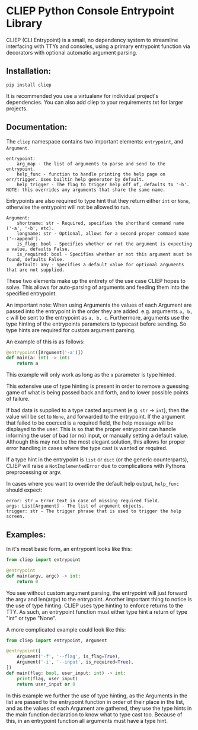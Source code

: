 # CLIEP Python Console Entrypoint Library

CLIEP (CLI Entrypoint) is a small, no dependency system to streamline interfacing with TTYs and consoles, using a primary entrypoint function via decorators with optional automatic argument parsing.

## Installation:
```pip install cliep```

It is recommended you use a virtualenv for individual project's dependencies.
You can also add cliep to your requirements.txt for larger projects.

## Documentation:
The `cliep` namespace contains two important elements: `entrypoint`, and `Argument`.

```
entrypoint:
	arg_map - the list of arguments to parse and send to the entrypoint.
	help_func - function to handle printing the help page on err/trigger. Uses builtin help generator by default.
	help_trigger - The flag to trigger help off of, defaults to '-h'. NOTE: this overrides any arguments that share the same name.
```

Entrypoints are also required to type hint that they return either `int` or `None`, otherwise
the entrypoint will not be allowed to run.

```
Argument:
	shortname: str - Required, specifies the shorthand command name ('-a', '-b', etc).
	longname: str - Optional, allows for a second proper command name ('--append').
	is_flag: bool - Specifies whether or not the argument is expecting a value, defaults False.
	is_required: bool - Specifies whether or not this argument must be found, defaults False.
	default: any - Specifies a default value for optional arguments that are not supplied.
```

These two elements make up the entirety of the use case CLIEP hopes to solve.
This allows for auto-parsing of arguments and feeding them into the specified entrypoint.

An important note: When using Arguments the values of each Argument are passed into
the entrypoint in the order they are added. e.g. arguments `a, b, c` will be sent to
the entrypoint as `a, b, c`. Furthermore, arguments use the type hinting of the entrypoints
parameters to typecast before sending. So type hints are required for custom argument parsing.

An example of this is as follows:

```python
@entrypoint([Argument('-a')])
def main(a: int) -> int:
	return a
```

This example will only work as long as the `a` parameter is type hinted.

This extensive use of type hinting is present in order to remove a guessing game of what
is being passed back and forth, and to lower possible points of failure.

If bad data is supplied to a type casted argument (e.g. `str` -> `int`), then the value
will be set to `None`, and forwarded to the entrypoint. If the argument that failed to be 
coerced is a required field, the help message will be displayed to the user. This is so that
the proper entrypoint can handle informing the user of bad (or no) input, or manually setting a
default value. Although this may not be the most elegant solution, this allows for proper
error handling in cases where the type cast is wanted or required.

If a type hint in the entrypoint is `list` or `dict` (or the generic counterparts), 
CLIEP will raise a `NotImplementedError` due to complications with Pythons preprocessing
or argv.

In cases where you want to override the default help output, `help_func` should expect:

```
error: str = Error text in case of missing required field.
args: List[Argument] - The list of argument objects.
trigger: str - The trigger phrase that is used to trigger the help screen.
```

## Examples:
In it's most basic form, an entrypoint looks like this:

```python
from cliep import entrypoint

@entrypoint
def main(argv, argc) -> int:
    return 0
```

You see without custom argument parsing, the entrypoint will just forward the argv and len(argv) to the entrypoint.
Another important thing to notice is the use of type hinting. CLIEP uses type hinting to enforce returns to the TTY.
As such, an entrypoint function must either type hint a return of type "int" or type "None".

A more complicated example could look like this:

```python
from cliep import entrypoint, Argument

@entrypoint([
    Argument('-f', '--flag', is_flag=True),
    Argument('-i', '--input', is_required=True),
])
def main(flag: bool, user_input: int) -> int:
    print(flag, user_input)
    return user_input or 0
```

In this example we further the use of type hinting, as the Arguments in the list are passed
to the entrypoint function in order of their place in the list, and as the values of each
Argument are gathered, they use the type hints in the main function declaration to know what
to type cast too. Because of this, in an entrypoint function all arguments must have a type
hint.
